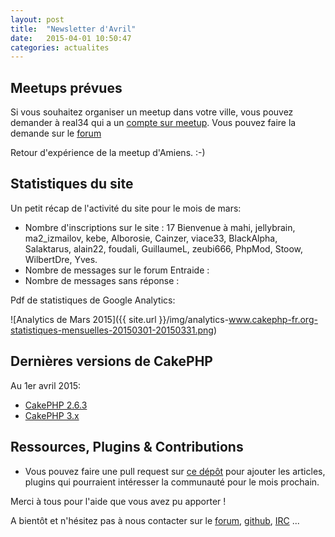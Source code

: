 ```yaml
---
layout: post
title:  "Newsletter d'Avril"
date:   2015-04-01 10:50:47
categories: actualites
---
```


Meetups prévues
---------------

Si vous souhaitez organiser un meetup dans votre ville, vous pouvez demander à real34 qui a un [compte sur meetup](http://www.meetup.com/CakePHP-Toulouse). Vous pouvez faire la demande sur le [forum](forum.cakephp-fr.org/viewtopic.php?id=7291)

Retour d'expérience de la meetup d'Amiens. :-)

Statistiques du site
--------------------

Un petit récap de l'activité du site pour le mois de mars:

- Nombre d'inscriptions sur le site : 17
  Bienvenue à mahi, jellybrain, ma2_izmailov, kebe, Alborosie, Cainzer, viace33,
  BlackAlpha, Salaktarus, alain22, foudali, GuillaumeL, zeubi666, PhpMod, Stoow,
  WilbertDre, Yves.
- Nombre de messages sur le forum Entraide :
- Nombre de messages sans réponse :


Pdf de statistiques de Google Analytics:

![Analytics de Mars 2015]({{ site.url }}/img/analytics-www.cakephp-fr.org-statistiques-mensuelles-20150301-20150331.png)

Dernières versions de CakePHP
-----------------------------

Au 1er avril 2015:

- [CakePHP 2.6.3](https://github.com/cakephp/cakephp/releases/tag/2.6.3)
- [CakePHP 3.x](https://github.com/cakephp/cakephp/releases/tag/3.x)

Ressources, Plugins & Contributions
-----------------------------------

- Vous pouvez faire une pull request sur [ce dépôt](https://github.com/cakephp-fr/cakephp-fr.github.io/blob/master/_drafts/2015-05-01-newsletter-mai-2015.md) pour ajouter les articles, plugins qui pourraient intéresser la communauté
pour le mois prochain.


Merci à tous pour l'aide que vous avez pu apporter !


A bientôt et n'hésitez pas à nous contacter sur le
[forum](http://forum.cakephp-fr.org), [github](https://github.com/cakephp-fr),
[IRC](http://www.cakephp-fr.org/irc) ...
